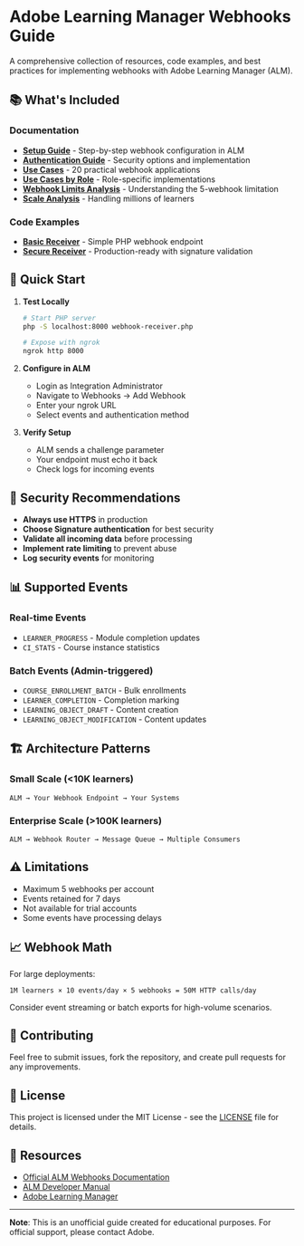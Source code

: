 # Adobe Learning Manager Webhooks Guide

A comprehensive collection of resources, code examples, and best practices for implementing webhooks with Adobe Learning Manager (ALM).

## 📚 What's Included

### Documentation
- **[Setup Guide](alm-webhooks-setup-guide.md)** - Step-by-step webhook configuration in ALM
- **[Authentication Guide](webhook-authentication-guide.md)** - Security options and implementation
- **[Use Cases](webhook-use-cases.md)** - 20 practical webhook applications
- **[Use Cases by Role](webhook-use-cases-by-role.md)** - Role-specific implementations
- **[Webhook Limits Analysis](webhook-limit-analysis.md)** - Understanding the 5-webhook limitation
- **[Scale Analysis](webhook-scale-analysis.md)** - Handling millions of learners

### Code Examples
- **[Basic Receiver](webhook-receiver.php)** - Simple PHP webhook endpoint
- **[Secure Receiver](webhook-signature-validator.php)** - Production-ready with signature validation

## 🚀 Quick Start

1. **Test Locally**
   ```bash
   # Start PHP server
   php -S localhost:8000 webhook-receiver.php
   
   # Expose with ngrok
   ngrok http 8000
   ```

2. **Configure in ALM**
   - Login as Integration Administrator
   - Navigate to Webhooks → Add Webhook
   - Enter your ngrok URL
   - Select events and authentication method

3. **Verify Setup**
   - ALM sends a challenge parameter
   - Your endpoint must echo it back
   - Check logs for incoming events

## 🔐 Security Recommendations

- **Always use HTTPS** in production
- **Choose Signature authentication** for best security
- **Validate all incoming data** before processing
- **Implement rate limiting** to prevent abuse
- **Log security events** for monitoring

## 📊 Supported Events

### Real-time Events
- `LEARNER_PROGRESS` - Module completion updates
- `CI_STATS` - Course instance statistics

### Batch Events (Admin-triggered)
- `COURSE_ENROLLMENT_BATCH` - Bulk enrollments
- `LEARNER_COMPLETION` - Completion marking
- `LEARNING_OBJECT_DRAFT` - Content creation
- `LEARNING_OBJECT_MODIFICATION` - Content updates

## 🏗️ Architecture Patterns

### Small Scale (<10K learners)
```
ALM → Your Webhook Endpoint → Your Systems
```

### Enterprise Scale (>100K learners)
```
ALM → Webhook Router → Message Queue → Multiple Consumers
```

## ⚠️ Limitations

- Maximum 5 webhooks per account
- Events retained for 7 days
- Not available for trial accounts
- Some events have processing delays

## 📈 Webhook Math

For large deployments:
```
1M learners × 10 events/day × 5 webhooks = 50M HTTP calls/day
```

Consider event streaming or batch exports for high-volume scenarios.

## 🤝 Contributing

Feel free to submit issues, fork the repository, and create pull requests for any improvements.

## 📄 License

This project is licensed under the MIT License - see the [LICENSE](LICENSE) file for details.

## 🔗 Resources

- [Official ALM Webhooks Documentation](https://experienceleague.adobe.com/en/docs/learning-manager/using/integration/webhooks/webhooks)
- [ALM Developer Manual](https://experienceleague.adobe.com/en/docs/learning-manager/using/integration/developer-manual)
- [Adobe Learning Manager](https://business.adobe.com/products/learning-manager/adobe-learning-manager.html)

---

**Note**: This is an unofficial guide created for educational purposes. For official support, please contact Adobe.